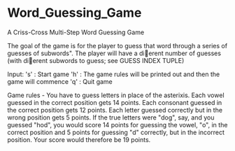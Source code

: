 # Word_Guessing_Game
A Criss-Cross Multi-Step Word Guessing Game

The goal of the game is for the player to guess that word through a series of guesses
of subwords". The player will have a dierent number of guesses (with dierent subwords to guess; see
GUESS INDEX TUPLE)

Input:
's' : Start game
'h' : The game rules will be printed out and then the game will commence
'q' : Quit game

Game rules - You have to guess letters in place of the asterixis.
Each vowel guessed in the correct position gets 14 points.
Each consonant guessed in the correct position gets 12 points.
Each letter guessed correctly but in the wrong position gets 5 points.
If the true letters were "dog", say, and you guessed "hod",
you would score 14 points for guessing the vowel, "o", in the
correct position and 5 points for guessing "d" correctly, but in the
incorrect position. Your score would therefore be 19 points.